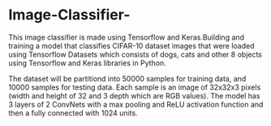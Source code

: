 # Image-Classifier-
This image classifier is made using Tensorflow and Keras.Building and training a model that classifies CIFAR-10 dataset images that were loaded using Tensorflow Datasets which consists of dogs, cats and other 8 objects using Tensorflow and Keras libraries in Python.

The dataset will be partitiond into 50000 samples for training data, and 10000 samples for testing data.
Each sample is an image of 32x32x3 pixels (width and height of 32 and 3 depth which are RGB values). 
The model has 3 layers of 2 ConvNets with a max pooling and ReLU activation function and then a fully connected with 1024 units.
